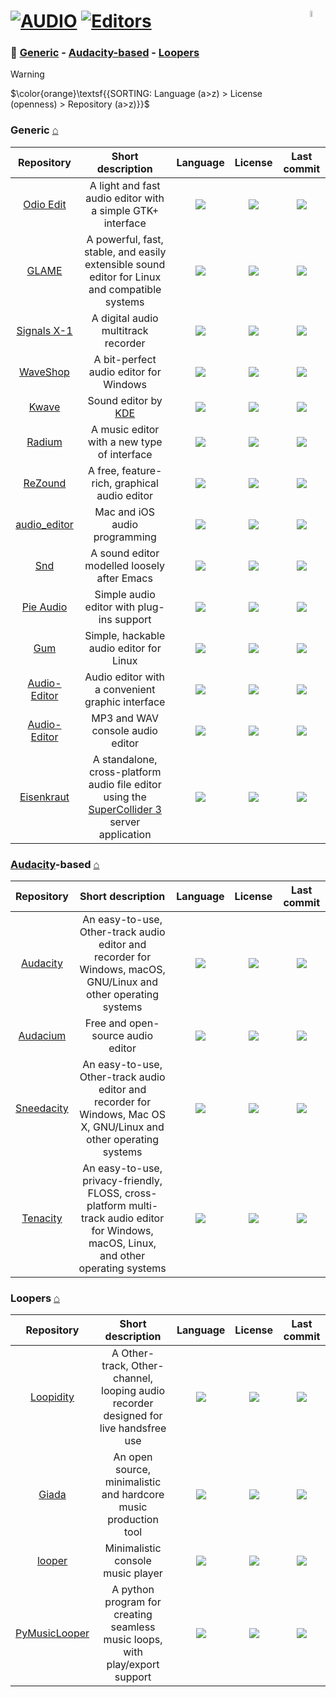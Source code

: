 # [![AUDIO](https://flat.badgen.net/badge/HyMPS/AUDIO/green?scale=1.8)](https://github.com/FORARTfe/HyMPS#- "AUDIO section") [![Editors](https://flat.badgen.net/badge/HyMPS/Editors/blue?scale=1.8&label=)](https://github.com/FORARTfe/HyMPS/blob/main/Audio/Editors.md#-- "Editors page") <img align="right" alt="stable" src="https://user-images.githubusercontent.com/171307/210727719-14b940a2-d1dc-4991-b6a4-7add74463ce8.png" width="5%" />

### 📁 [Generic](#generic-) - [Audacity-based](#audacity-based-) - [Loopers](#loopers-)

> [!WARNING]
> $\color{orange}\textsf{{SORTING: Language (a>z) > License (openness) > Repository (a>z)}}$

### Generic [⌂](#--)
|Repository|Short description|Language|License|Last commit|
|:-:|:-:|:-:|:-:|:-:|
|[Odio Edit](https://github.com/tari01/odio-edit#readme)|A light and fast audio editor with a simple GTK+ interface|[![](https://img.shields.io/github/languages/top/tari01/odio-edit?color=pink&style=flat-square)](https://github.com/tari01/odio-edit/graphs/contributors)|[![](https://flat.badgen.net/github/license/tari01/odio-edit?label=)](https://github.com/tari01/odio-edit/blob/main/COPYING)|[![](https://img.shields.io/github/last-commit/tari01/odio-edit?style=flat-square&label=)](https://github.com/tari01/odio-edit/graphs/code-frequency)|
|[GLAME](https://github.com/malespiaut/glame#readme)|A powerful, fast, stable, and easily extensible sound editor for Linux and compatible systems|[![](https://img.shields.io/github/languages/top/malespiaut/glame?color=pink&style=flat-square)](https://github.com/malespiaut/glame/graphs/contributors)|[![](https://flat.badgen.net/github/license/malespiaut/glame?label=)](https://github.com/malespiaut/glame/blob/master/LICENSE)|[![](https://flat.badgen.net/static/status/Archived/624711?label=)](https://github.com/malespiaut/glame/graphs/code-frequency)|
|[Signals X-1](https://github.com/kohoutech/Signals-X-1#readme)|A digital audio multitrack recorder|[![](https://img.shields.io/github/languages/top/kohoutech/Signals-X-1?color=pink&style=flat-square)](https://github.com/kohoutech/Signals-X-1/graphs/contributors)|[![](https://flat.badgen.net/github/license/kohoutech/Signals-X-1?label=)](https://github.com/kohoutech/Signals-X-1/issues/1)|[![](https://img.shields.io/github/last-commit/kohoutech/Signals-X-1?style=flat-square&label=)](https://github.com/kohoutech/Signals-X-1/graphs/code-frequency)|
|[WaveShop](https://github.com/victimofleisure/WaveShop#readme)|A bit-perfect audio editor for Windows|[![](https://img.shields.io/github/languages/top/victimofleisure/WaveShop?color=pink&style=flat-square)](https://github.com/victimofleisure/WaveShop/graphs/contributors)|[![](https://flat.badgen.net/github/license/victimofleisure/WaveShop?label=)](https://github.com/victimofleisure/WaveShop/blob/master/LICENSE)|[![](https://img.shields.io/github/last-commit/victimofleisure/WaveShop?style=flat-square&label=)](https://github.com/victimofleisure/WaveShop/graphs/code-frequency)|
|[Kwave](https://github.com/KDE/kwave#readme)|Sound editor by [KDE](https://kde.org/)|[![](https://img.shields.io/github/languages/top/KDE/kwave?color=pink&style=flat-square)](https://github.com/KDE/kwave/graphs/contributors)|[![](https://flat.badgen.net/github/license/KDE/kwave?label=)](https://github.com/KDE/kwave/blob/master/GNU-LICENSE)|[![](https://img.shields.io/github/last-commit/KDE/kwave?style=flat-square&label=)](https://github.com/KDE/kwave/graphs/code-frequency)|
|[Radium](https://github.com/kmatheussen/radium#readme)|A music editor with a new type of interface|[![](https://img.shields.io/github/languages/top/kmatheussen/radium?color=pink&style=flat-square)](https://github.com/kmatheussen/radium/graphs/contributors)|[![](https://flat.badgen.net/github/license/kmatheussen/radium?label=)](https://github.com/kmatheussen/radium/blob/master/COPYING)|[![](https://img.shields.io/github/last-commit/kmatheussen/radium?style=flat-square&label=)](https://github.com/kmatheussen/radium/graphs/code-frequency)|
|[ReZound](https://github.com/ddurham2/rezound#readme)|A free, feature-rich, graphical audio editor|[![](https://img.shields.io/github/languages/top/ddurham2/rezound?color=pink&style=flat-square)](https://github.com/ddurham2/rezound/graphs/contributors)|[![](https://flat.badgen.net/github/license/ddurham2/rezound?label=)](https://github.com/ddurham2/rezound/blob/master/LICENSE)|[![](https://img.shields.io/github/last-commit/ddurham2/rezound?style=flat-square&label=)](https://github.com/ddurham2/rezound/graphs/code-frequency)|
|[audio_editor](https://github.com/objective-audio/audio_editor#readme)|Mac and iOS audio programming|[![](https://img.shields.io/github/languages/top/objective-audio/audio_editor?color=pink&style=flat-square)](https://github.com/objective-audio/audio_editor/graphs/contributors)|[![](https://flat.badgen.net/github/license/objective-audio/audio_editor?label=)](https://github.com/objective-audio/audio_editor/blob/main/LICENSE)|[![](https://img.shields.io/github/last-commit/objective-audio/audio_editor?style=flat-square&label=)](https://github.com/objective-audio/audio_editor/graphs/code-frequency)|
|[Snd](https://sourceforge.net/projects/snd/)|A sound editor modelled loosely after Emacs|[![](https://img.shields.io/badge/Fortran-pink?style=flat-square)](https://sourceforge.net/p/snd/code)|[![](https://img.shields.io/badge/Artistic%20License-blue?style=flat-square)](#)|[![](https://img.shields.io/date/1715888997?color=lightgrey&style=flat-square&label=)](https://sourceforge.net/p/snd/code/commit_browser)|
|[Pie Audio](https://github.com/uselessvevo/pie-audio#readme)|Simple audio editor with plug-ins support|[![](https://img.shields.io/github/languages/top/uselessvevo/pie-audio?color=pink&style=flat-square)](https://github.com/uselessvevo/pie-audio/graphs/contributors)|[![](https://flat.badgen.net/github/license/uselessvevo/pie-audio?label=)](https://github.com/uselessvevo/pie-audio/blob/main/LICENSE)|[![](https://img.shields.io/github/last-commit/uselessvevo/pie-audio?style=flat-square&label=)](https://github.com/uselessvevo/pie-audio/graphs/code-frequency)|
|[Gum](https://github.com/stackp/Gum#readme)|Simple, hackable audio editor for Linux|[![](https://img.shields.io/github/languages/top/stackp/Gum?color=pink&style=flat-square)](https://github.com/stackp/Gum/graphs/contributors)|[![](https://flat.badgen.net/github/license/stackp/Gum?label=)](https://github.com/stackp/Gum/blob/master/LICENSE)|[![](https://img.shields.io/github/last-commit/stackp/Gum?style=flat-square&label=)](https://github.com/stackp/Gum/graphs/code-frequency)|
|[Audio-Editor](https://github.com/D3RPole96/Audio-Editor#readme)|Audio editor with a convenient graphic interface|[![](https://img.shields.io/github/languages/top/D3RPole96/Audio-Editor?color=pink&style=flat-square)](https://github.com/D3RPole96/Audio-Editor/graphs/contributors)|[![](https://flat.badgen.net/github/license/D3RPole96/Audio-Editor?label=)](https://github.com/D3RPole96/Audio-Editor/issues/1)|[![](https://img.shields.io/github/last-commit/D3RPole96/Audio-Editor?style=flat-square&label=)](https://github.com/D3RPole96/Audio-Editor/graphs/code-frequency)|
|[Audio-Editor](https://github.com/KuchinStepan/Audio-Editor#readme)|MP3 and WAV console audio editor|[![](https://img.shields.io/github/languages/top/KuchinStepan/Audio-Editor?color=pink&style=flat-square)](https://github.com/KuchinStepan/Audio-Editor/graphs/contributors)|[![](https://flat.badgen.net/github/license/KuchinStepan/Audio-Editor?label=)](https://github.com/KuchinStepan/Audio-Editor/issues/1)|[![](https://img.shields.io/github/last-commit/KuchinStepan/Audio-Editor?style=flat-square&label=)](https://github.com/KuchinStepan/Audio-Editor/graphs/code-frequency)|
|[Eisenkraut](https://codeberg.org/sciss/Eisenkraut#readme)|A standalone, cross-platform audio file editor using the [SuperCollider 3](https://supercollider.github.io/) server application|[![](https://img.shields.io/badge/Java-pink?style=flat-square)](https://codeberg.org/sciss/Eisenkraut/activity/code-frequency)|[![](https://flat.badgen.net/badge/license/AGPL-3.0/blue?label=)](https://codeberg.org/sciss/Eisenkraut/src/branch/master/LICENSE)|[![](https://img.shields.io/date/1713702274?color=lightgrey&style=flat-square&label=)](https://codeberg.org/sciss/Eisenkraut/activity/recent-commits)|

### [Audacity](https://www.audacityteam.org/)-based [⌂](#--)
|Repository|Short description|Language|License|Last commit|
|:-:|:-:|:-:|:-:|:-:|
|[Audacity](https://github.com/audacity/audacity#readme)|An easy-to-use, Other-track audio editor and recorder for Windows, macOS, GNU/Linux and other operating systems|[![](https://img.shields.io/github/languages/top/audacity/audacity?color=pink&style=flat-square)](https://github.com/audacity/audacity/graphs/contributors)|[![](https://flat.badgen.net/static/license/Other/blue?label=)](https://github.com/audacity/audacity/blob/master/LICENSE.txt)|[![](https://img.shields.io/github/last-commit/audacity/audacity?style=flat-square&label=)](https://github.com/audacity/audacity/graphs/code-frequency)|
|[Audacium](https://github.com/Audacium/audacium#readme)|Free and open-source audio editor|[![](https://img.shields.io/github/languages/top/SartoxSoftware/audacium?color=pink&style=flat-square)](https://github.com/SartoxSoftware/audacium/graphs/contributors)|[![](https://flat.badgen.net/static/license/Other/blue?label=)](https://github.com/Audacium/audacium/blob/master/LICENSE.txt)|[![](https://flat.badgen.net/static/status/Archived/624711?label=)](https://github.com/SartoxSoftware/audacium/graphs/code-frequency)|
|[Sneedacity](https://github.com/Sneeds-Feed-and-Seed/sneedacity#readme)|An easy-to-use, Other-track audio editor and recorder for Windows, Mac OS X, GNU/Linux and other operating systems|[![](https://img.shields.io/github/languages/top/Sneeds-Feed-and-Seed/sneedacity?color=pink&style=flat-square)](https://github.com/Sneeds-Feed-and-Seed/sneedacity/graphs/contributors)|[![](https://flat.badgen.net/static/license/Other/blue?label=)](https://github.com/Sneeds-Feed-and-Seed/sneedacity/blob/master/LICENSE.txt)|[![](https://img.shields.io/github/last-commit/Sneeds-Feed-and-Seed/sneedacity?style=flat-square&label=)](https://github.com/Sneeds-Feed-and-Seed/sneedacity/graphs/code-frequency)|
|[Tenacity](https://codeberg.org/tenacityteam/tenacity#readme)|An easy-to-use, privacy-friendly, FLOSS, cross-platform multi-track audio editor for Windows, macOS, Linux, and other operating systems|[![](https://img.shields.io/badge/C%2B%2B-pink?style=flat-square)](https://codeberg.org/tenacityteam/tenacity/activity/code-frequency)|[![](https://flat.badgen.net/badge/license/GPL-2.0/blue?label=)](https://codeberg.org/tenacityteam/tenacity/src/branch/main/LICENSE.txt)|[![](https://img.shields.io/date/1718687450?color=lightgrey&style=flat-square&label=)](https://codeberg.org/tenacityteam/tenacity/activity/recent-commits)|



### Loopers [⌂](#--)
|Repository|Short description|Language|License|Last commit|
|:-:|:-:|:-:|:-:|:-:|
|[Loopidity](https://github.com/bill-auger/loopidity#readme)|A Other-track, Other-channel, looping audio recorder designed for live handsfree use|[![](https://img.shields.io/github/languages/top/bill-auger/loopidity?color=pink&style=flat-square)](https://github.com/bill-auger/loopidity/graphs/contributors)|[![](https://flat.badgen.net/github/license/bill-auger/loopidity?label=)](https://github.com/bill-auger/loopidity/blob/master/COPYING)|[![](https://img.shields.io/github/last-commit/bill-auger/loopidity/master?style=flat-square&label=)](https://github.com/bill-auger/loopidity/graphs/code-frequency)|
|[Giada](https://github.com/monocasual/giada#readme)|An open source, minimalistic and hardcore music production tool|[![](https://img.shields.io/github/languages/top/monocasual/giada?color=pink&style=flat-square)](https://github.com/monocasual/giada/graphs/contributors)|[![](https://flat.badgen.net/github/license/monocasual/giada?label=)](https://github.com/monocasual/giada/blob/master/COPYING)|[![](https://img.shields.io/github/last-commit/monocasual/giada/master?style=flat-square&label=)](https://github.com/monocasual/giada/graphs/code-frequency)|
|[looper](https://github.com/atkawa7/looper#readme)|Minimalistic console music player|[![](https://img.shields.io/github/languages/top/atkawa7/looper?color=pink&style=flat-square)](https://github.com/atkawa7/looper/graphs/contributors)|[![](https://flat.badgen.net/github/license/atkawa7/looper?label=)](https://github.com/atkawa7/looper/issues/1)|[![](https://img.shields.io/github/last-commit/atkawa7/looper/master?style=flat-square&label=)](https://github.com/atkawa7/looper/graphs/code-frequency)|
|[PyMusicLooper](https://github.com/arkrow/PyMusicLooper#readme)|A python program for creating seamless music loops, with play/export support|[![](https://img.shields.io/github/languages/top/arkrow/PyMusicLooper?color=pink&style=flat-square)](https://github.com/arkrow/PyMusicLooper/graphs/contributors)|[![](https://flat.badgen.net/github/license/arkrow/PyMusicLooper?label=)](https://github.com/arkrow/PyMusicLooper/blob/master/LICENSE)|[![](https://img.shields.io/github/last-commit/arkrow/PyMusicLooper/master?style=flat-square&label=)](https://github.com/arkrow/PyMusicLooper/graphs/code-frequency)|

